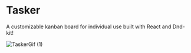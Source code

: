 # Tasker

A customizable kanban board for individual use built with React and Dnd-kit!





![TaskerGif (1)](https://github.com/user-attachments/assets/bbaab8b9-9317-47e5-814d-aa2e3871da03)
